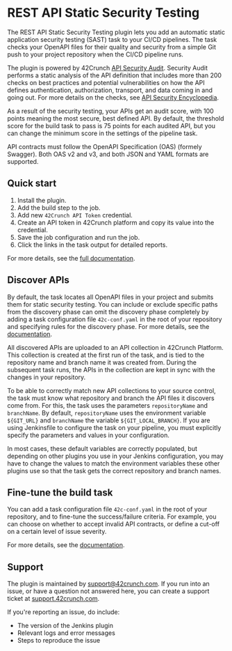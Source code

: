 # REST API Static Security Testing

The REST API Static Security Testing plugin lets you add an automatic static application security testing (SAST) task to your CI/CD pipelines. The task checks your OpenAPI files for their quality and security from a simple Git push to your project repository when the CI/CD pipeline runs.

The plugin is powered by 42Crunch [API Security Audit](https://docs.42crunch.com/latest/content/concepts/api_contract_security_audit.htm). Security Audit performs a static analysis of the API definition that includes more than 200 checks on best practices and potential vulnerabilities on how the API defines authentication, authorization, transport, and data coming in and going out. For more details on the checks, see [API Security Encyclopedia](https://apisecurity.io/encyclopedia/content/api-security-encyclopedia.htm).

As a result of the security testing, your APIs get an audit score, with 100 points meaning the most secure, best defined API. By default, the threshold score for the build task to pass is 75 points for each audited API, but you can change the minimum score in the settings of the pipeline task.

API contracts must follow the OpenAPI Specification (OAS) (formely Swagger). Both OAS v2 and v3, and both JSON and YAML formats are supported.

## Quick start

1. Install the plugin.
2. Add the build step to the job.
3. Add new `42Crunch API Token` credential.
4. Create an API token in 42Crunch platform and copy its value into the credential.
5. Save the job configuration and run the job.
6. Click the links in the task output for detailed reports.

For more details, see the [full documentation](https://docs.42crunch.com/latest/content/tasks/integrate_jenkins.htm).

## Discover APIs

By default, the task locates all OpenAPI files in your project and submits them for static security testing. You can include or exclude specific paths from the discovery phase can omit the discovery phase completely by adding a task configuration file `42c-conf.yaml` in the root of your repository and specifying rules for the discovery phase. For more details, see the [documentation](https://docs.42crunch.com/latest/content/tasks/integrate_jenkins.htm).

All discovered APIs are uploaded to an API collection in 42Crunch Platform. This collection is created at the first run of the task, and is tied to the repository name and branch name it was created from. During the subsequent task runs, the APIs in the collection are kept in sync with the changes in your repository.

To be able to correctly match new API collections to your source control, the task must know what repository and branch the API files it discovers come from. For this, the task uses the parameters `repositoryName` and `branchName`. By default, `repositoryName` uses the environment variable `${GIT_URL}` and `branchName` the variable `${GIT_LOCAL_BRANCH}`. If you are using Jenkinsfile to configure the task on your pipeline, you must explicitly specify the parameters and values in your configuration.

In most cases, these default variables are correctly populated, but depending on other plugins you use in your Jenkins configuration, you may have to change the values to match the environment variables these other plugins use so that the task gets the correct repository and branch names.

## Fine-tune the build task

You can add a task configuration file `42c-conf.yaml` in the root of your repository, and to fine-tune the success/failure criteria. For example, you can choose on whether to accept invalid API contracts, or define a cut-off on a certain level of issue severity.

For more details, see the [documentation](https://docs.42crunch.com/latest/content/tasks/integrate_jenkins.htm).

## Support

The plugin is maintained by support@42crunch.com. If you run into an issue, or have a question not answered here, you can create a support ticket at [support.42crunch.com](https://support.42crunch.com/).

If you're reporting an issue, do include:

- The version of the Jenkins plugin
- Relevant logs and error messages
- Steps to reproduce the issue
